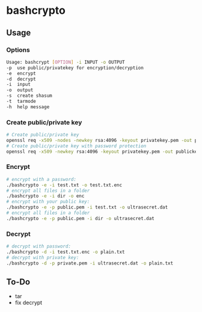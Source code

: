 # bashcrypto
## Usage

### Options
```bash
Usage: bashcrypt [OPTION] -i INPUT -o OUTPUT
-p	use public/privatekey for encryption/decryption
-e	encrypt
-d	decrypt
-i	input
-o	output
-s	create shasum
-t  tarmode
-h	help message
```
### Create public/private key
```bash
# Create public/private key
openssl req -x509 -nodes -newkey rsa:4096 -keyout privatekey.pem -out publickey.pem
# Create public/private key with password protection
openssl req -x509 -newkey rsa:4096 -keyout privatekey.pem -out publickey.pem
```
### Encrypt
```bash
# encrypt with a password:
./bashcrypto -e -i test.txt -o test.txt.enc
# encrypt all files in a folder
./bashcrypto -e -i dir -o enc
# encrypt with your public key:
./bashcrypto -e -p public.pem -i test.txt -o ultrasecret.dat
# encrypt all files in a folder
./bashcrypto -e -p public.pem -i dir -o ultrasecret.dat
```
### Decrypt
```bash
# decrypt with password:
./bashcrypto -d -i test.txt.enc -o plain.txt
# decrypt with private key:
./bashcrypto -d -p private.pem -i ultrasecret.dat -o plain.txt
```

## To-Do
- tar
- fix decrypt
